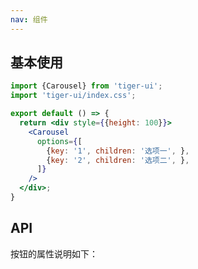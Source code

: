 ```yaml
---
nav: 组件
---
```


## 基本使用
```jsx
import {Carousel} from 'tiger-ui';
import 'tiger-ui/index.css';

export default () => {
  return <div style={{height: 100}}>
    <Carousel
      options={[
        {key: '1', children: '选项一', },
        {key: '2', children: '选项二', },
      ]}
    />
  </div>;
}
```

## API
按钮的属性说明如下：
<API id="Carousel"></API>
